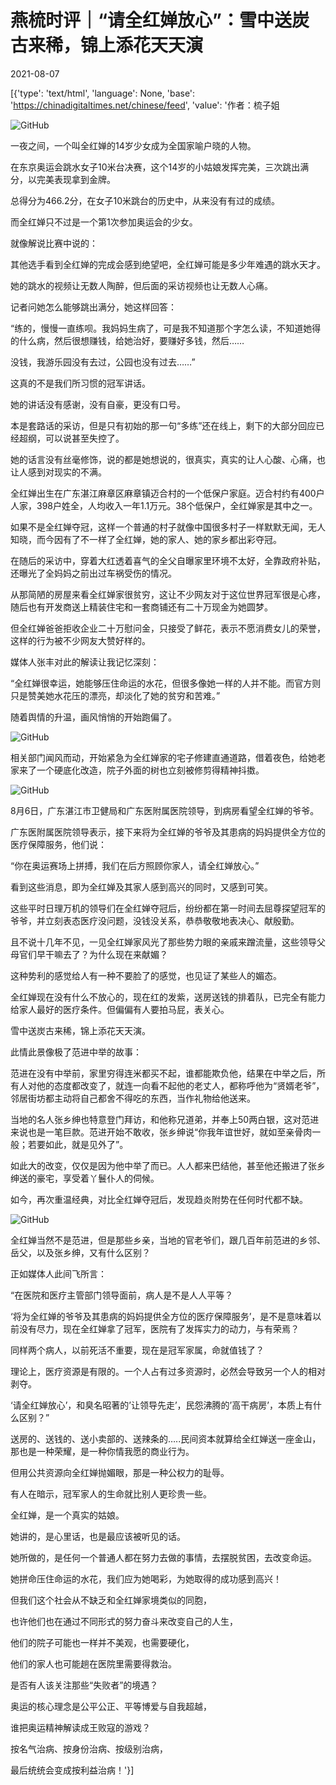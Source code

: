 # 燕梳时评｜“请全红婵放心”：雪中送炭古来稀，锦上添花天天演

2021-08-07

[{'type': 'text/html', 'language': None, 'base': 'https://chinadigitaltimes.net/chinese/feed', 'value': '作者：梳子姐

![GitHub](https://chinadigitaltimes.net/chinese/files/2021/08/640-4.gif)

一夜之间，一个叫全红婵的14岁少女成为全国家喻户晓的人物。

在东京奥运会跳水女子10米台决赛，这个14岁的小姑娘发挥完美，三次跳出满分，以完美表现拿到金牌。

总得分为466.2分，在女子10米跳台的历史中，从来没有有过的成绩。

而全红婵只不过是一个第1次参加奥运会的少女。

就像解说比赛中说的：

其他选手看到全红婵的完成会感到绝望吧，全红婵可能是多少年难遇的跳水天才。

她的跳水的视频让无数人陶醉，但后面的采访视频也让无数人心痛。

记者问她怎么能够跳出满分，她这样回答：

“练的，慢慢一直练呗。我妈妈生病了，可是我不知道那个字怎么读，不知道她得的什么病，然后很想赚钱，给她治好，要赚好多钱，然后……

没钱，我游乐园没有去过，公园也没有过去……”

这真的不是我们所习惯的冠军讲话。

她的讲话没有感谢，没有自豪，更没有口号。

本是套路话的采访，但是只有初始的那一句“多练”还在线上，剩下的大部分回应已经超纲，可以说甚至失控了。

她的话言没有丝毫修饰，说的都是她想说的，很真实，真实的让人心酸、心痛，也让人感到对现实的不满。

全红婵出生在广东湛江麻章区麻章镇迈合村的一个低保户家庭。迈合村约有400户人家，398户姓全，人均收入一年1.1万元。38个低保户，全红婵家是其中之一。

如果不是全红婵夺冠，这样一个普通的村子就像中国很多村子一样默默无闻，无人知晓，而今因有了不一样了全红婵，她的家人、她的家乡都出彩夺冠。

在随后的采访中，穿着大红透着喜气的全父自曝家里环境不太好，全靠政府补贴，还曝光了全妈妈之前出过车祸受伤的情况。

从那简陋的房屋来看全红婵家很贫穷，这让不少网友对于这位世界冠军很是心疼，随后也有开发商送上精装住宅和一套商铺还有二十万现金为她圆梦。

但全红婵爸爸拒收企业二十万慰问金，只接受了鲜花，表示不愿消费女儿的荣誉，这样的行为被不少网友大赞好样的。

媒体人张丰对此的解读让我记忆深刻：

“全红婵很幸运，她能够压住命运的水花，但很多像她一样的人并不能。而官方则只是赞美她水花压的漂亮，却淡化了她的贫穷和苦难。”

随着舆情的升温，画风悄悄的开始跑偏了。

![GitHub](https://chinadigitaltimes.net/chinese/files/2021/08/image-1628341451838.png)

相关部门闻风而动，开始紧急为全红婵家的宅子修建直通道路，借着夜色，给她老家来了一个硬底化改造，院子外面的树也立刻被修剪得精神抖擞。

![GitHub](https://chinadigitaltimes.net/chinese/files/2021/08/image-1628341536131.png)

8月6日，广东湛江市卫健局和广东医附属医院领导，到病房看望全红婵的爷爷。

广东医附属医院领导表示，接下来将为全红婵的爷爷及其患病的妈妈提供全方位的医疗保障服务，他们说：

“你在奥运赛场上拼搏，我们在后方照顾你家人，请全红婵放心。”

看到这些消息，即为全红婵及其家人感到高兴的同时，又感到可笑。

这些平时日理万机的领导们在全红婵夺冠后，纷纷都在第一时间去屈尊探望冠军的爷爷，并立刻表态医疗没问题，没钱没关系，恭恭敬敬地表决心、献殷勤。

且不说十几年不见，一见全红婵家风光了那些势力眼的亲戚来蹭流量，这些领导父母官们早干嘛去了？为什么现在来献媚？

这种势利的感觉给人有一种不要脸了的感觉，也见证了某些人的媚态。

全红婵现在没有什么不放心的，现在红的发紫，送房送钱的排着队，已完全有能力给家人最好的医疗条件。但偏偏有人要拍马屁，表关心。

雪中送炭古来稀，锦上添花天天演。

此情此景像极了范进中举的故事：

范进在没有中举前，家里穷得连米都买不起，谁都能欺负他，结果在中举之后，所有人对他的态度都改变了，就连一向看不起他的老丈人，都称呼他为“贤婿老爷”，邻居街坊都主动将自己都舍不得吃的东西，当作礼物给他送来。

当地的名人张乡绅也特意登门拜访，和他称兄道弟，并奉上50两白银，这对范进来说也是一笔巨款。范进开始不敢收，张乡绅说“你我年谊世好，就如至亲骨肉一般；若要如此，就是见外了”。

如此大的改变，仅仅是因为他中举了而已。人人都来巴结他，甚至他还搬进了张乡绅送的豪宅，享受着丫鬟仆人的伺候。

如今，再次重温经典，对比全红婵夺冠后，发现趋炎附势在任何时代都不缺。

![GitHub](https://chinadigitaltimes.net/chinese/files/2021/08/image-1628341558509.png)

全红婵当然不是范进，但是那些乡亲，当地的官老爷们，跟几百年前范进的乡邻、岳父，以及张乡绅，又有什么区别？

正如媒体人此间飞所言：

“在医院和医疗主管部门领导面前，病人是不是人人平等？

&#8216;将为全红婵的爷爷及其患病的妈妈提供全方位的医疗保障服务&#8217;，是不是意味着以前没有尽力，现在全红婵拿了冠军，医院有了发挥实力的动力，与有荣焉？

同样两个病人，以前死活不重要，现在是冠军家属，命就值钱了？

理论上，医疗资源是有限的。一个人占有过多资源时，必然会导致另一个人的相对剥夺。

&#8216;请全红婵放心&#8217;，和臭名昭著的&#8217;让领导先走&#8217;，民怨沸腾的&#8217;高干病房&#8217;，本质上有什么区别？”

送房的、送钱的、送小卖部的、送辣条的&#8230;..民间资本就算给全红婵送一座金山，那也是一种荣耀，是一种你情我愿的商业行为。

但用公共资源向全红婵抛媚眼，那是一种公权力的耻辱。

有人在暗示，冠军家人的生命就比别人更珍贵一些。

全红婵，是一个真实的姑娘。

她讲的，是心里话，也是最应该被听见的话。

她所做的，是任何一个普通人都在努力去做的事情，去摆脱贫困，去改变命运。

她拼命压住命运的水花，我们应为她喝彩，为她取得的成功感到高兴！

但我们这个社会从不缺乏和全红婵家境类似的同胞，

也许他们也在通过不同形式的努力奋斗来改变自己的人生，

他们的院子可能也一样并不美观，也需要硬化，

他们的家人也可能趟在医院里需要得救治。

是否有人该关注那些“失败者”的境遇？

奥运的核心理念是公平公正、平等博爱与自我超越，

谁把奥运精神解读成王败寇的游戏？

按名气治病、按身份治病、按级别治病，

最后统统会变成按利益治病！'}]